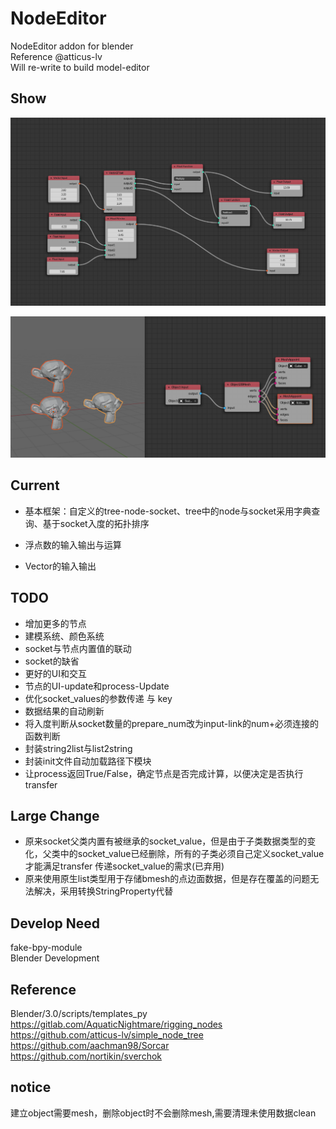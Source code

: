 # NodeEditor
NodeEditor addon for blender  
Reference @atticus-lv  
Will re-write to build model-editor  



## Show

![1](./doc/1.png)



![2](./doc/2.png)



## Current

* 基本框架：自定义的tree-node-socket、tree中的node与socket采用字典查询、基于socket入度的拓扑排序

* 浮点数的输入输出与运算

* Vector的输入输出





## TODO

* 增加更多的节点
* 建模系统、颜色系统
* socket与节点内置值的联动
* socket的缺省
* 更好的UI和交互
* 节点的UI-update和process-Update
* 优化socket_values的参数传递 与 key
* 数据结果的自动刷新
* 将入度判断从socket数量的prepare_num改为input-link的num+必须连接的函数判断
* 封装string2list与list2string
* 封装init文件自动加载路径下模块
* 让process返回True/False，确定节点是否完成计算，以便决定是否执行transfer



## Large Change

* 原来socket父类内置有被继承的socket_value，但是由于子类数据类型的变化，父类中的socket_value已经删除，所有的子类必须自己定义socket_value才能满足transfer 传递socket_value的需求(已弃用)
* 原来使用原生list类型用于存储bmesh的点边面数据，但是存在覆盖的问题无法解决，采用转换StringProperty代替



## Develop Need

fake-bpy-module  
Blender Development  



## Reference

Blender/3.0/scripts/templates_py  
https://gitlab.com/AquaticNightmare/rigging_nodes  
https://github.com/atticus-lv/simple_node_tree  
https://github.com/aachman98/Sorcar  
https://github.com/nortikin/sverchok  




## notice

建立object需要mesh，删除object时不会删除mesh,需要清理未使用数据clean  

